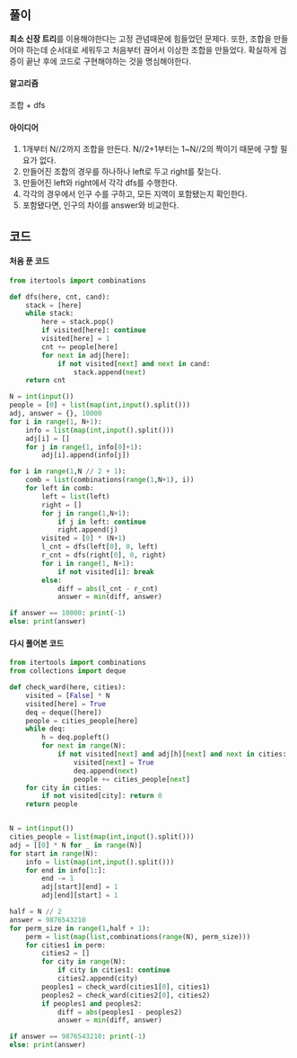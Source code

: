 ## 풀이

**최소 신장 트리**를 이용해야한다는 고정 관념때문에 힘들었던 문제다. 또한, 조합을 만들어야 하는데 순서대로 세워두고 처음부터 끊어서 이상한 조합을 만들었다. 확실하게 검증이 끝난 후에 코드로 구현해야하는 것을 명심해야한다.



#### 알고리즘

조합 + dfs



#### 아이디어

1. 1개부터 N//2까지 조합을 만든다. N//2+1부터는 1~N//2의 짝이기 때문에 구할 필요가 없다.
2. 만들어진 조합의 경우를 하나하나 left로 두고 right를 찾는다.
3. 만들어진 left와 right에서 각각 dfs를 수행한다.
4. 각각의 경우에서 인구 수를 구하고, 모든 지역이 포함됐는지 확인한다.
5. 포함됐다면, 인구의 차이를 answer와 비교한다.



## 코드

#### 처음 푼 코드

```python
from itertools import combinations

def dfs(here, cnt, cand):
    stack = [here]
    while stack:
        here = stack.pop()
        if visited[here]: continue
        visited[here] = 1
        cnt += people[here]
        for next in adj[here]:
            if not visited[next] and next in cand:
                stack.append(next)
    return cnt

N = int(input())
people = [0] + list(map(int,input().split()))
adj, answer = {}, 10000
for i in range(1, N+1):
    info = list(map(int,input().split()))
    adj[i] = []
    for j in range(1, info[0]+1):
        adj[i].append(info[j])

for i in range(1,N // 2 + 1):
    comb = list(combinations(range(1,N+1), i))
    for left in comb:
        left = list(left)
        right = []
        for j in range(1,N+1):
            if j in left: continue
            right.append(j)
        visited = [0] * (N+1)
        l_cnt = dfs(left[0], 0, left)
        r_cnt = dfs(right[0], 0, right)
        for i in range(1, N+1):
            if not visited[i]: break
        else:
            diff = abs(l_cnt - r_cnt)
            answer = min(diff, answer)

if answer == 10000: print(-1)
else: print(answer)
```

#### 다시 풀어본 코드

```python
from itertools import combinations
from collections import deque

def check_ward(here, cities):
    visited = [False] * N
    visited[here] = True
    deq = deque([here])
    people = cities_people[here]
    while deq:
        h = deq.popleft()
        for next in range(N):
            if not visited[next] and adj[h][next] and next in cities:
                visited[next] = True
                deq.append(next)
                people += cities_people[next]
    for city in cities:
        if not visited[city]: return 0
    return people


N = int(input())
cities_people = list(map(int,input().split()))
adj = [[0] * N for _ in range(N)]
for start in range(N):
    info = list(map(int,input().split()))
    for end in info[1:]:
        end -= 1
        adj[start][end] = 1
        adj[end][start] = 1

half = N // 2
answer = 9876543210
for perm_size in range(1,half + 1):
    perm = list(map(list,combinations(range(N), perm_size)))
    for cities1 in perm:
        cities2 = []
        for city in range(N):
            if city in cities1: continue
            cities2.append(city)
        peoples1 = check_ward(cities1[0], cities1)
        peoples2 = check_ward(cities2[0], cities2)
        if peoples1 and peoples2:
            diff = abs(peoples1 - peoples2)
            answer = min(diff, answer)

if answer == 9876543210: print(-1)
else: print(answer)

```

